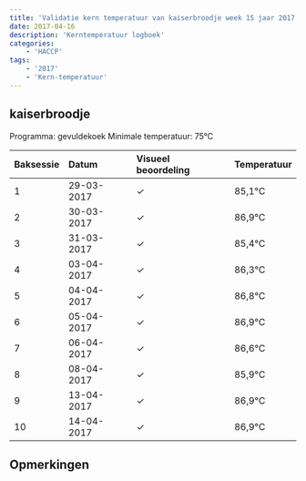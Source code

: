 ```yaml
---
title: 'Validatie kern temperatuur van kaiserbroodje week 15 jaar 2017'
date: 2017-04-16
description: 'Kerntemperatuur logboek'
categories:
    - 'HACCP'
tags:
    - '2017'
    - 'Kern-temperatuur'
---
```


## kaiserbroodje

Programma: gevuldekoek
Minimale temperatuur: 75°C

| Baksessie | Datum | Visueel beoordeling | Temperatuur |
|:---|:---|:---|:---|
| 1 | 29-03-2017 | &check; | 85,1°C |
| 2 | 30-03-2017 | &check; | 86,9°C |
| 3 | 31-03-2017 | &check; | 85,4°C |
| 4 | 03-04-2017 | &check; | 86,3°C |
| 5 | 04-04-2017 | &check; | 86,8°C |
| 6 | 05-04-2017 | &check; | 86,9°C |
| 7 | 06-04-2017 | &check; | 86,6°C |
| 8 | 08-04-2017 | &check; | 85,9°C |
| 9 | 13-04-2017 | &check; | 86,9°C |
| 10 | 14-04-2017 | &check; | 86,9°C |

## Opmerkingen


